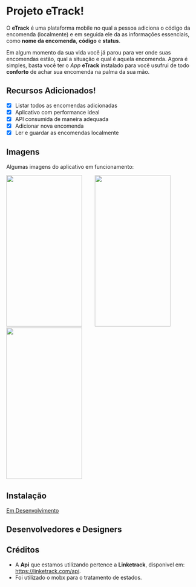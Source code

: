 # Projeto eTrack!

O **eTrack** é uma plataforma mobile no qual a pessoa adiciona o código da encomenda (localmente) e em seguida ele da as informações essenciais, como **nome da encomenda**, **código** e **status**.

Em algum momento da sua vida você já parou para ver onde suas encomendas estão, qual a situação e qual é aquela encomenda. Agora é simples, basta você ter o *App* **eTrack** instalado para você usufrui de todo **conforto** de achar sua encomenda na palma da sua mão. 


## Recursos Adicionados!

 - [x] Listar todos as encomendas adicionadas
 - [x] Aplicativo com performance ideal
 - [x] API consumida de maneira adequada
 - [x] Adicionar nova encomenda
 - [x] Ler e guardar as encomendas localmente

## Imagens

Algumas imagens do aplicativo em funcionamento:

<div align="left">
  
 <img  width="200" height="400" src="https://i.ibb.co/3dr6882/flutter-04.png"><span style="padding-left:30px"></span>
 <img  width="200" height="400" src="https://i.ibb.co/RcLkxRM/flutter-03.png"><span style="padding-left:30px"></span>
 <img  width="200" height="400" src="https://media.giphy.com/media/SwmoPr2T8Hi4dsp0Ws/giphy.gif"><span style="padding-left:30px"></span>
</div>
                                                                                                                                                      

## Instalação

 [Em Desenvolvimento]()

## Desenvolvedores e Designers



## Créditos 

- A **Api** que estamos utilizando pertence a **Linketrack**, disponivel em: https://linketrack.com/api.
- Foi utilizado o mobx para o tratamento de estados.
